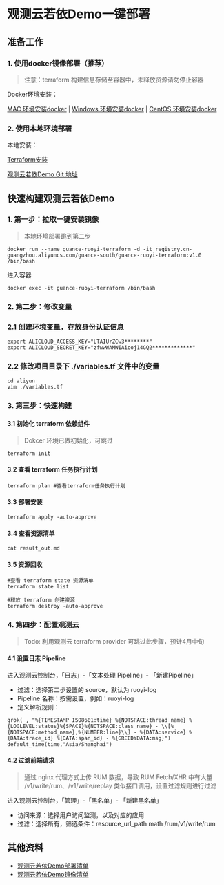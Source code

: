 # 观测云若依Demo一键部署

## 准备工作

### 1. 使用docker镜像部署（推荐）
> 注意：terraform 构建信息存储至容器中，未释放资源请勿停止容器

Docker环境安装：

[MAC 环境安装docker](https://www.runoob.com/docker/macos-docker-install.html) | [Windows 环境安装docker](https://www.runoob.com/docker/windows-docker-install.html) | [CentOS 环境安装docker](https://www.runoob.com/docker/centos-docker-install.html)

### 2. 使用本地环境部署
本地安装：

[Terraform安装](https://www.terraform.io/downloads.html) 

[观测云若依Demo Git 地址](https://jishufanganzhongxin.coding.net/public/f3s-pub-ops/terraform-tencent-project-f3s/git/files)


## 快速构建观测云若依Demo
### 1. 第一步：拉取一键安装镜像
> 本地环境部署跳到第二步
```shell
docker run --name guance-ruoyi-terraform -d -it registry.cn-guangzhou.aliyuncs.com/guance-south/guance-ruoyi-terraform:v1.0 /bin/bash
```
进入容器
```shell
docker exec -it guance-ruoyi-terraform /bin/bash
```

### 2. 第二步：修改变量
### 2.1 创建环境变量，存放身份认证信息
```shell
export ALICLOUD_ACCESS_KEY="LTAIUrZCw3********"
export ALICLOUD_SECRET_KEY="zfwwWAMWIAiooj14GQ2*************"
```

### 2.2 修改项目目录下 ./variables.tf 文件中的变量
```shell
cd aliyun
vim ./variables.tf
```

### 3. 第三步：快速构建
#### 3.1 初始化 terraform 依赖组件
> Dokcer 环境已做初始化，可跳过
```shell
terraform init
```

#### 3.2 查看 terraform 任务执行计划
```shell
terraform plan #查看terraform任务执行计划
```

#### 3.3 部署安装
```shell
terraform apply -auto-approve 
```

#### 3.4 查看资源清单
```shell
cat result_out.md 
```

#### 3.5 资源回收

```shell
#查看 terraform state 资源清单
terraform state list 
```

```shell
#释放 terraform 创建资源
terraform destroy -auto-approve 
```

### 4. 第四步：配置观测云
> Todo: 利用观测云 terraform provider 可跳过此步骤，预计4月中旬

#### 4.1 设置日志 Pipeline
进入观测云控制台，「日志」-「文本处理 Pipeline」- 「新建Pipeline」
- 过滤：选择第二步设置的 source，默认为 ruoyi-log
- Pipeline 名称：按需设置，例如：ruoyi-log
- 定义解析规则：
```shell
grok(_, "%{TIMESTAMP_ISO8601:time} %{NOTSPACE:thread_name} %{LOGLEVEL:status}%{SPACE}%{NOTSPACE:class_name} - \\[%{NOTSPACE:method_name},%{NUMBER:line}\\] - %{DATA:service} %{DATA:trace_id} %{DATA:span_id} - %{GREEDYDATA:msg}")
default_time(time,"Asia/Shanghai")
```

#### 4.2 过滤前端请求
> 通过 nginx 代理方式上传 RUM 数据，导致 RUM Fetch/XHR 中有大量 /v1/write/rum、/v1/write/replay 类似接口调用，设置过滤规则进行过滤

进入观测云控制台，「管理」-「黑名单」- 「新建黑名单」
- 访问来源：选择用户访问监测，以及对应的应用
- 过滤：选择所有，筛选条件：resource_url_path math /rum/v1/write/rum

## 其他资料
- [观测云若依Demo部署清单](https://github.com/Harlonxl/Observability/tree/master/ruoyi-terraform-deploy)
- [观测云若依Demo镜像清单](https://github.com/Harlonxl/Observability/tree/master/ruoyi-terraform-image)